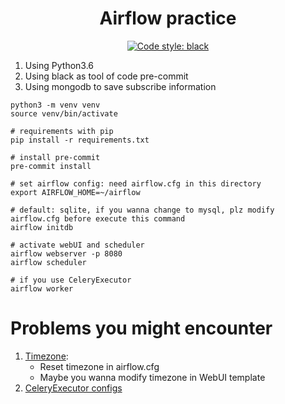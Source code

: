 <h1 align="center">Airflow practice</h1>

<p align="center">
<a href="https://github.com/psf/black">
<img alt="Code style: black" src="https://img.shields.io/badge/code%20style-black-000000.svg"></a>
</p>

1. Using Python3.6
2. Using black as tool of code pre-commit
3. Using mongodb to save subscribe information

```shell
python3 -m venv venv
source venv/bin/activate

# requirements with pip
pip install -r requirements.txt

# install pre-commit
pre-commit install

# set airflow config: need airflow.cfg in this directory
export AIRFLOW_HOME=~/airflow

# default: sqlite, if you wanna change to mysql, plz modify airflow.cfg before execute this command
airflow initdb

# activate webUI and scheduler
airflow webserver -p 8080
airflow scheduler

# if you use CeleryExecutor
airflow worker
```

# Problems you might encounter
1. [Timezone](https://blog.csdn.net/Crazy__Hope/article/details/83688986):
   - Reset timezone in airflow.cfg
   - Maybe you wanna modify timezone in WebUI template
2. [CeleryExecutor configs](https://zhuanlan.zhihu.com/p/42239805)
